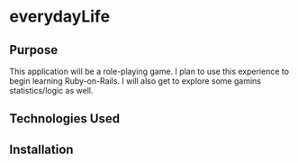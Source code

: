 # everydayLife

<h2>Purpose</h2>

This application will be a role-playing game.  I plan to use this experience to begin learning Ruby-on-Rails.  I will also get to explore some gamins statistics/logic as well.

<h2>Technologies Used</h2>



<h2>Installation</h2>
